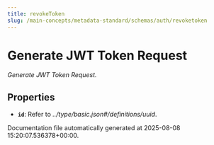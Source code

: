 ```yaml
---
title: revokeToken
slug: /main-concepts/metadata-standard/schemas/auth/revoketoken
---
```


# Generate JWT Token Request

*Generate JWT Token Request.*

## Properties

- **`id`**: Refer to *../type/basic.json#/definitions/uuid*.


Documentation file automatically generated at 2025-08-08 15:20:07.536378+00:00.
